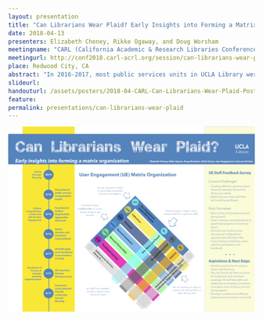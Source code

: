 ```yaml
---
layout: presentation
title: "Can Librarians Wear Plaid? Early Insights into Forming a Matrix Organization"
date: 2018-04-13
presenters: Elizabeth Cheney, Rikke Ogaway, and Doug Worsham
meetingname: "CARL (California Academic & Research Libraries Conference) 2018"
meetingurl: http://conf2018.carl-acrl.org/session/can-librarians-wear-plaid-early-insights-into-forming-a-matrix-organization/
place: Redwood City, CA
abstract: "In 2016-2017, most public services units in UCLA Library were merged into a new reporting structure under a single Associate University Librarian for User Engagement. With the release of a library-wide strategic plan for 2016-2019 that highlighted the need for further focus in functional areas of the library, these public service units were faced with the question of how to reorganize to achieve the goals of our strategic plan while maintaining the ability to serve our unique clienteles. A matrix approach, crossing functional areas and subject based divisions, was implemented in July 2017. This poster will address the reorganization process, the new structure, early insights into successes and challenges, and future directions of the newly formed User Engagement group. Our aspirations for the matrix organization include increasing efficiency and cross-division collaboration as well as expanding opportunities for leadership and professional advancement. We further hope the matrix organization will help increase organizational transparency, encourage exploration of new ideas, and foster responsive, team-based approaches to librarianship in a changing academic environment. Early assessment efforts are planned to evaluate the extent to which the new organizational structure promotes staff empowerment, risk-taking, creativity, and collaboration."
slideurl: 
handouturl: /assets/posters/2018-04-CARL-Can-Librarians-Wear-Plaid-Poster.pdf
feature: 
permalink: presentations/can-librarians-wear-plaid
---
```

<div class="imagebox">
<a href="/assets/posters/2018-04-CARL-Can-Librarians-Wear-Plaid-Poster.pdf">
<img src="/assets/posters/2018-04-CARL-Can-Librarians-Wear-Plaid-Poster.png" alt="Can Librarians Wear Plaid? Poster"></a>
</div>